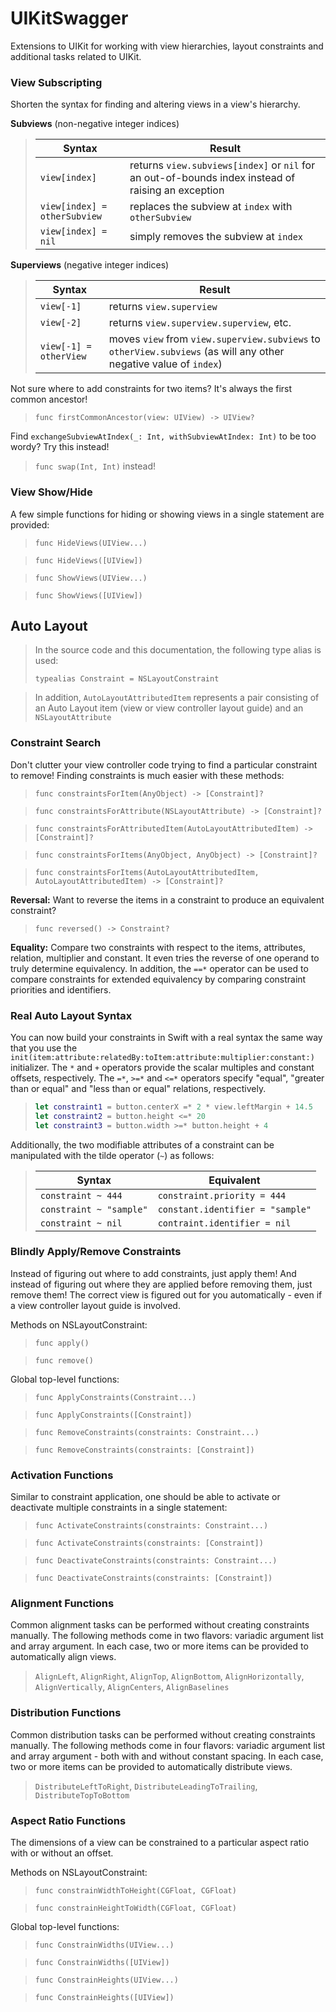 UIKitSwagger
============

Extensions to UIKit for working with view hierarchies, layout constraints and additional tasks related to UIKit.


### View Subscripting

Shorten the syntax for finding and altering views in a view's hierarchy.

**Subviews** (non-negative integer indices)

> Syntax|Result
> ------|------
> `view[index]`|returns `view.subviews[index]` or `nil` for an out-of-bounds index instead of raising an exception
> `view[index] = otherSubview`|replaces the subview at `index` with `otherSubview`
> `view[index] = nil`|simply removes the subview at `index`

**Superviews** (negative integer indices)
> Syntax|Result
> ------|------
> `view[-1]`|returns `view.superview`
> `view[-2]`|returns `view.superview.superview`, etc.
> `view[-1] = otherView`|moves `view` from `view.superview.subviews` to `otherView.subviews` (as will any other negative value of `index`)

Not sure where to add constraints for two items?  It's always the first common ancestor!
> `func firstCommonAncestor(view: UIView) -> UIView?`

Find `exchangeSubviewAtIndex(_: Int, withSubviewAtIndex: Int)` to be too wordy?  Try this instead!
> `func swap(Int, Int)` instead!


### View Show/Hide

A few simple functions for hiding or showing views in a single statement are provided:
> `func HideViews(UIView...)`

> `func HideViews([UIView])`

> `func ShowViews(UIView...)`

> `func ShowViews([UIView])`


## Auto Layout

> In the source code and this documentation, the following type alias is used:
>
> `typealias Constraint = NSLayoutConstraint`

> In addition, `AutoLayoutAttributedItem` represents a pair consisting of an Auto Layout item (view or view controller layout guide) and an `NSLayoutAttribute`

### Constraint Search

Don't clutter your view controller code trying to find a particular constraint to remove!   Finding constraints is much easier with these methods:

> `func constraintsForItem(AnyObject) -> [Constraint]?`

> `func constraintsForAttribute(NSLayoutAttribute) -> [Constraint]?`

> `func constraintsForAttributedItem(AutoLayoutAttributedItem) -> [Constraint]?`

> `func constraintsForItems(AnyObject, AnyObject) -> [Constraint]?`

> `func constraintsForItems(AutoLayoutAttributedItem, AutoLayoutAttributedItem) -> [Constraint]?`


**Reversal:**
Want to reverse the items in a constraint to produce an equivalent constraint?
> `func reversed() -> Constraint?`


**Equality:**
Compare two constraints with respect to the items, attributes, relation, multiplier and constant.  It even tries the reverse of one operand to truly determine equivalency.  In addition, the `==*` operator can be used to compare constraints for extended equivalency by comparing constraint priorities and identifiers.


### Real Auto Layout Syntax

You can now build your constraints in Swift with a real syntax the same way that you use the `init(item:attribute:relatedBy:toItem:attribute:multiplier:constant:)` initializer.  The `*` and `+` operators provide the scalar multiples and constant offsets, respectively.  The `=*`, `>=*` and `<=*` operators specify "equal", "greater than or equal" and "less than or equal" relations, respectively.

> ```swift
> let constraint1 = button.centerX =* 2 * view.leftMargin + 14.5
> let constraint2 = button.height <=* 20
> let constraint3 = button.width >=* button.height + 4
> ```

Additionally, the two modifiable attributes of a constraint can be manipulated with the tilde operator (`~`) as follows:

> Syntax|Equivalent
> ------|----------
> `constraint ~ 444`|`constraint.priority = 444`
> `constraint ~ "sample"`|`constant.identifier = "sample"`
> `constraint ~ nil`|`contraint.identifier = nil`


### Blindly Apply/Remove Constraints

Instead of figuring out where to add constraints, just apply them!  And instead of figuring out where they are applied before removing them, just remove them!  The correct view is figured out for you automatically - even if a view controller layout guide is involved.

Methods on NSLayoutConstraint:

> `func apply()`

> `func remove()`

Global top-level functions:

> `func ApplyConstraints(Constraint...)`

> `func ApplyConstraints([Constraint])`

> `func RemoveConstraints(constraints: Constraint...)`

> `func RemoveConstraints(constraints: [Constraint])`


### Activation Functions

Similar to constraint application, one should be able to activate or deactivate multiple constraints in a single statement:

> `func ActivateConstraints(constraints: Constraint...)`

> `func ActivateConstraints(constraints: [Constraint])`

> `func DeactivateConstraints(constraints: Constraint...)`

> `func DeactivateConstraints(constraints: [Constraint])`


### Alignment Functions

Common alignment tasks can be performed without creating constraints manually.  The following methods come in two flavors: variadic argument list and array argument.  In each case, two or more items can be provided to automatically align views.

> `AlignLeft`, `AlignRight`, `AlignTop`, `AlignBottom`, `AlignHorizontally`, `AlignVertically`, `AlignCenters`, `AlignBaselines`


### Distribution Functions

Common distribution tasks can be performed without creating constraints manually.  The following methods come in four flavors: variadic argument list and array argument - both with and without constant spacing.  In each case, two or more items can be provided to automatically distribute views.

> `DistributeLeftToRight`, `DistributeLeadingToTrailing`, `DistributeTopToBottom`


### Aspect Ratio Functions

The dimensions of a view can be constrained to a particular aspect ratio with or without an offset.

Methods on NSLayoutConstraint:
> `func constrainWidthToHeight(CGFloat, CGFloat)`

> `func constrainHeightToWidth(CGFloat, CGFloat)`

Global top-level functions:
> `func ConstrainWidths(UIView...)`

> `func ConstrainWidths([UIView])`

> `func ConstrainHeights(UIView...)`

> `func ConstrainHeights([UIView])`
